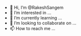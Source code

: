 - 👋 Hi, I’m @RakeshSangem
- 👀 I’m interested in ...
- 🌱 I’m currently learning ...
- 💞️ I’m looking to collaborate on ...
- 📫 How to reach me ...

<!---
RakeshSangem/RakeshSangem is a ✨ special ✨ repository because its `README.md` (this file) appears on your GitHub profile.
You can click the Preview link to take a look at your changes.
--->
